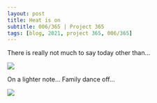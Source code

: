 ```yaml
---
layout: post
title: Heat is on
subtitle: 006/365 | Project 365
tags: [blog, 2021, project 365, 006/365]
---
```

There is really not much to say today other than...
<p class="post-img-wrap">
 <img src="https://inews-prd-a-images.s3.eu-west-2.amazonaws.com/content/uploads/2017/08/BenJennings_Trump_Dunce-e1503132922687.jpg">
</p>

On a lighter note... Family dance off...
<p class="post-img-wrap">
 <img src="https://scontent-sjc3-1.cdninstagram.com/v/t51.2885-15/sh0.08/e35/s640x640/136468980_209211614196761_3560705701158533809_n.jpg?_nc_ht=scontent-sjc3-1.cdninstagram.com&_nc_cat=105&_nc_ohc=f9Su613o8rMAX8cWGHn&tp=1&oh=f03d9811f502647593655c3b2e129575&oe=60218EE8">
</p>
